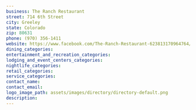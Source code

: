 ```yaml
---
business: The Ranch Restaurant
street: 714 6th Street
city: Greeley
state: Colorado
zip: 80631
phone: (970) 356-1411
website: https://www.facebook.com/The-Ranch-Restaurant-623813170964764/
dining_categories: 
entertainment_and_recreation_categories: 
lodging_and_event_centers_categories: 
nightlife_categories: 
retail_categories: 
service_categories: 
contact_name: 
contact_email: 
logo_image_path: assets/images/directory/directory-default.png
description: 
---
```

